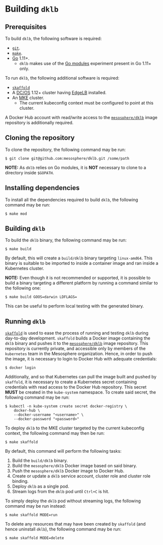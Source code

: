 # Building `dklb`

## Prerequisites

To build `dklb`, the following software is required:

* [`git`].
* [`make`].
* [Go] 1.11+.
  * `dklb` makes use of the [Go modules] experiment present in Go 1.11+ only.
  
To run `dklb`, the following additional software is required:
  
* [`skaffold`]
* A [DC/OS] 1.12+ cluster having [EdgeLB] installed.
* An [MKE] cluster.
  * The current kubeconfig context must be configured to point at this cluster.
  
A Docker Hub account with read/write access to the [`mesosphere/dklb`] image repository is additionally required.

## Cloning the repository

To clone the repository, the following command may be run:

```console
$ git clone git@github.com:mesosphere/dklb.git /some/path
```

**NOTE:** As `dklb` relies on Go modules, it is **NOT** necessary to clone to a directory inside `$GOPATH`.

## Installing dependencies

To install all the dependencies required to build `dklb`, the following command may be run:

```console
$ make mod
```

## Building `dklb`

To build the `dklb` binary, the following command may be run:

```console
$ make build
```

By default, this will create a `build/dklb` binary targeting `linux-amd64`.
This binary is suitable to be imported to inside a container image and ran inside a Kubernetes cluster.

**NOTE:** Even though it is not recommended or supported, it is possible to build a binary targeting a different platform by running a command similar to the following one:

```console
$ make build GOOS=darwin LDFLAGS=
```

This can be useful to perform local testing with the generated binary.

## Running `dklb`

[`skaffold`] is used to ease the process of running and testing `dklb` during day-to-day development.
`skaffold` builds a Docker image containing the `dklb` binary and pushes it to the [`mesosphere/dklb`] image repository.
This repository is currently private, and accessible only by members of the `kubernetes` team in the Mesosphere organization.
Hence, in order to push the image, it is necessary to login to Docker Hub with adequate credentials:

```console
$ docker login
```

Additionally, and so that Kubernetes can pull the image built and pushed by `skaffold`, it is necessary to create a Kubernetes secret containing credentials with read access to the Docker Hub repository.
This secret **MUST** be created in the `kube-system` namespace.
To create said secret, the following command may be run:

```console
$ kubectl -n kube-system create secret docker-registry \
    docker-hub \
    --docker-username "<username>" \
    --docker-password "<password>"
```

To deploy `dklb` to the MKE cluster targeted by the current kubeconfig context, the following command may then be run:

```console
$ make skaffold
```

By default, this command will perform the following tasks:

1. Build the `build/dklb` binary.
1. Build the `mesosphere/dklb` Docker image based on said binary.
1. Push the `mesosphere/dklb` Docker image to Docker Hub.
1. Create or update a `dklb` service account, cluster role and cluster role binding.
1. Deploy `dklb` as a single pod.
1. Stream logs from the `dklb` pod until `Ctrl+C` is hit.

To simply deploy the `dklb` pod without streaming logs, the following command may be run instead:

```console
$ make skaffold MODE=run
```

To delete any resources that may have been created by `skaffold` (and hence uninstall `dklb`), the following command may be run:

```console
$ make skaffold MODE=delete
```

[`git`]: https://git-scm.com/
[Go]: https://golang.org/
[Go modules]: https://github.com/golang/go/wiki/Modules
[`make`]: https://www.gnu.org/software/make/
[`skaffold`]: https://github.com/GoogleContainerTools/skaffold
[DC/OS]: https://dcos.io/
[EdgeLB]: https://docs.mesosphere.com/services/edge-lb/
[MKE]: https://mesosphere.com/product/kubernetes-engine/
[`mesosphere/dklb`]: https://hub.docker.com/r/mesosphere/dklb
